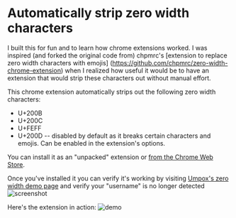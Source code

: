 # Automatically strip zero width characters

I built this for fun and to learn how chrome extensions worked.  I was inspired (and forked the original code from) chpmrc's [extension to replace zero width characters with emojis] (https://github.com/chpmrc/zero-width-chrome-extension) when I realized how useful it would be to have an extension that would strip these characters out without manual effort. 

This chrome extension automatically strips out the following zero width characters:
* U+200B
* U+200C
* U+FEFF
* U+200D -- disabled by default as it breaks certain characters and emojis.  Can be enabled in the extension's options.

You can install it as an "unpacked" extension or [from the Chrome Web Store](https://chrome.google.com/webstore/).

Once you've installed it you can verify it's working by visiting [Umpox's zero width demo page](https://umpox.github.io/zero-width-detection/) and verify your "username" is no longer detected
![screenshot](https://user-images.githubusercontent.com/7017713/38451133-7b673f1c-39f8-11e8-8d77-3811e8f14003.png)

Here's the extension in action:
![demo](https://user-images.githubusercontent.com/7017713/38451471-660aabee-39fe-11e8-90f0-26830285c738.gif)
